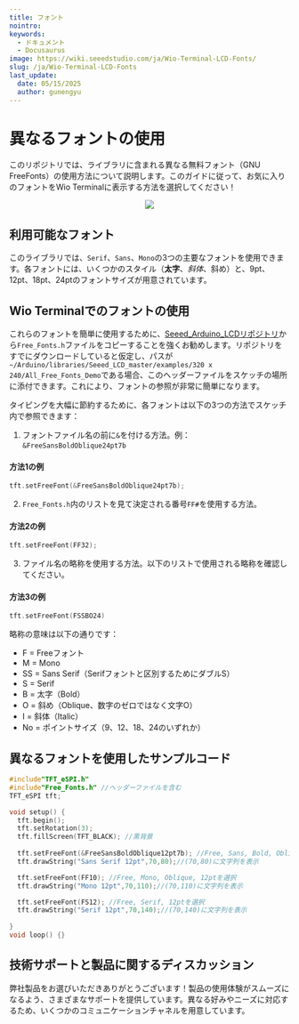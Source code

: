 ```yaml
---
title: フォント
nointro:
keywords:
  - ドキュメント
  - Docusaurus
image: https://wiki.seeedstudio.com/ja/Wio-Terminal-LCD-Fonts/
slug: /ja/Wio-Terminal-LCD-Fonts
last_update:
  date: 05/15/2025
  author: gunengyu
---
```



# 異なるフォントの使用

このリポジトリでは、ライブラリに含まれる異なる無料フォント（GNU FreeFonts）の使用方法について説明します。このガイドに従って、お気に入りのフォントをWio Terminalに表示する方法を選択してください！

<div align="center"><img src="https://files.seeedstudio.com/wiki/Wio-Terminal/img/WechatIMG2309.jpeg.jpg" /></div>

## 利用可能なフォント

このライブラリでは、`Serif`、`Sans`、`Mono`の3つの主要なフォントを使用できます。各フォントには、いくつかのスタイル（**太字**、*斜体*、斜め）と、9pt、12pt、18pt、24ptのフォントサイズが用意されています。

## Wio Terminalでのフォントの使用

これらのフォントを簡単に使用するために、[Seeed_Arduino_LCDリポジトリ](https://wiki.seeedstudio.com/ja/Wio-Terminal-LCD-Overview/#installing-the-tft-lcd-library-separately)から`Free_Fonts.h`ファイルをコピーすることを強くお勧めします。リポジトリをすでにダウンロードしていると仮定し、パスが`~/Arduino/libraries/Seeed_LCD_master/examples/320 x 240/All_Free_Fonts_Demo`である場合、このヘッダーファイルをスケッチの場所に添付できます。これにより、フォントの参照が非常に簡単になります。

タイピングを大幅に節約するために、各フォントは以下の3つの方法でスケッチ内で参照できます：

1. フォントファイル名の前に`&`を付ける方法。例：`&FreeSansBoldOblique24pt7b`

#### 方法1の例

```cpp
tft.setFreeFont(&FreeSansBoldOblique24pt7b);
```

2. `Free_Fonts.h`内のリストを見て決定される番号`FF#`を使用する方法。

#### 方法2の例

```cpp
tft.setFreeFont(FF32);
```

3. ファイル名の略称を使用する方法。以下のリストで使用される略称を確認してください。

#### 方法3の例

```cpp
tft.setFreeFont(FSSBO24)
```

略称の意味は以下の通りです：

- F = Freeフォント
- M = Mono
- SS = Sans Serif（Serifフォントと区別するためにダブルS）
- S = Serif
- B = 太字（Bold）
- O = 斜め（Oblique、数字のゼロではなく文字O）
- I = 斜体（Italic）
- No = ポイントサイズ（9、12、18、24のいずれか）

## 異なるフォントを使用したサンプルコード

```cpp
#include"TFT_eSPI.h"
#include"Free_Fonts.h" //ヘッダーファイルを含む
TFT_eSPI tft;

void setup() {
  tft.begin();
  tft.setRotation(3);
  tft.fillScreen(TFT_BLACK); //黒背景
  
  tft.setFreeFont(&FreeSansBoldOblique12pt7b); //Free, Sans, Bold, Oblique, 12ptを選択
  tft.drawString("Sans Serif 12pt",70,80);//(70,80)に文字列を表示

  tft.setFreeFont(FF10); //Free, Mono, Oblique, 12ptを選択
  tft.drawString("Mono 12pt",70,110);//(70,110)に文字列を表示

  tft.setFreeFont(FS12); //Free, Serif, 12ptを選択
  tft.drawString("Serif 12pt",70,140);//(70,140)に文字列を表示
  
}
void loop() {}
```

## 技術サポートと製品に関するディスカッション

弊社製品をお選びいただきありがとうございます！製品の使用体験がスムーズになるよう、さまざまなサポートを提供しています。異なる好みやニーズに対応するため、いくつかのコミュニケーションチャネルを用意しています。

<div class="button_tech_support_container">
<a href="https://forum.seeedstudio.com/" class="button_forum"></a> 
<a href="https://www.seeedstudio.com/contacts" class="button_email"></a>
</div>

<div class="button_tech_support_container">
<a href="https://discord.gg/eWkprNDMU7" class="button_discord"></a> 
<a href="https://github.com/Seeed-Studio/wiki-documents/discussions/69" class="button_discussion"></a>
</div>